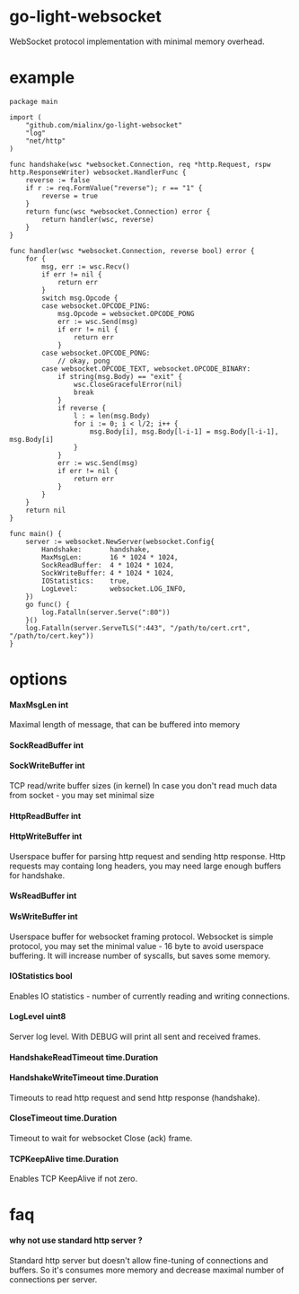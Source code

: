 # go-light-websocket

WebSocket protocol implementation with minimal memory overhead.

# example

```golang
package main

import (
    "github.com/mialinx/go-light-websocket"
    "log"
    "net/http"
)

func handshake(wsc *websocket.Connection, req *http.Request, rspw http.ResponseWriter) websocket.HandlerFunc {
    reverse := false
    if r := req.FormValue("reverse"); r == "1" {
        reverse = true
    }
    return func(wsc *websocket.Connection) error {
        return handler(wsc, reverse)
    }
}

func handler(wsc *websocket.Connection, reverse bool) error {
    for {
        msg, err := wsc.Recv()
        if err != nil {
            return err
        }
        switch msg.Opcode {
        case websocket.OPCODE_PING:
            msg.Opcode = websocket.OPCODE_PONG
            err := wsc.Send(msg)
            if err != nil {
                return err
            }
        case websocket.OPCODE_PONG:
            // okay, pong
        case websocket.OPCODE_TEXT, websocket.OPCODE_BINARY:
            if string(msg.Body) == "exit" {
                wsc.CloseGracefulError(nil)
                break
            }
            if reverse {
                l : = len(msg.Body)
                for i := 0; i < l/2; i++ {
                    msg.Body[i], msg.Body[l-i-1] = msg.Body[l-i-1], msg.Body[i]
                }
            }
            err := wsc.Send(msg)
            if err != nil {
                return err
            }
        }
    }
    return nil
}

func main() {
    server := websocket.NewServer(websocket.Config{
        Handshake:       handshake,
        MaxMsgLen:       16 * 1024 * 1024,
        SockReadBuffer:  4 * 1024 * 1024,
        SockWriteBuffer: 4 * 1024 * 1024,
        IOStatistics:    true,
        LogLevel:        websocket.LOG_INFO,
    })
    go func() {
        log.Fatalln(server.Serve(":80"))
    }()
    log.Fatalln(server.ServeTLS(":443", "/path/to/cert.crt", "/path/to/cert.key"))
}
```

# options

#### MaxMsgLen             int
Maximal length of message, that can be buffered into memory

#### SockReadBuffer        int
#### SockWriteBuffer       int
TCP read/write buffer sizes (in kernel)
In case you don't read much data from socket - you may set minimal size

#### HttpReadBuffer        int
#### HttpWriteBuffer       int
Userspace buffer for parsing http request and sending http response.
Http requests may containg long headers, you may need large enough buffers for handshake.

#### WsReadBuffer          int
#### WsWriteBuffer         int
Userspace buffer for websocket framing protocol.
Websocket is simple protocol, you may set the minimal value - 16 byte to avoid 
userspace buffering. It will increase number of syscalls, but saves some memory.

#### IOStatistics          bool
Enables IO statistics - number of currently reading and writing connections.

#### LogLevel              uint8
Server log level. With DEBUG will print all sent and received frames.

#### HandshakeReadTimeout  time.Duration
#### HandshakeWriteTimeout time.Duration
Timeouts to read http request and send http response (handshake).

#### CloseTimeout          time.Duration
Timeout to wait for websocket Close (ack) frame.

#### TCPKeepAlive          time.Duration
Enables TCP KeepAlive if not zero.


# faq 

#### why not use standard http server ?
Standard http server but doesn't allow fine-tuning of connections and buffers.
So it's consumes more memory and decrease maximal number of connections per server.
